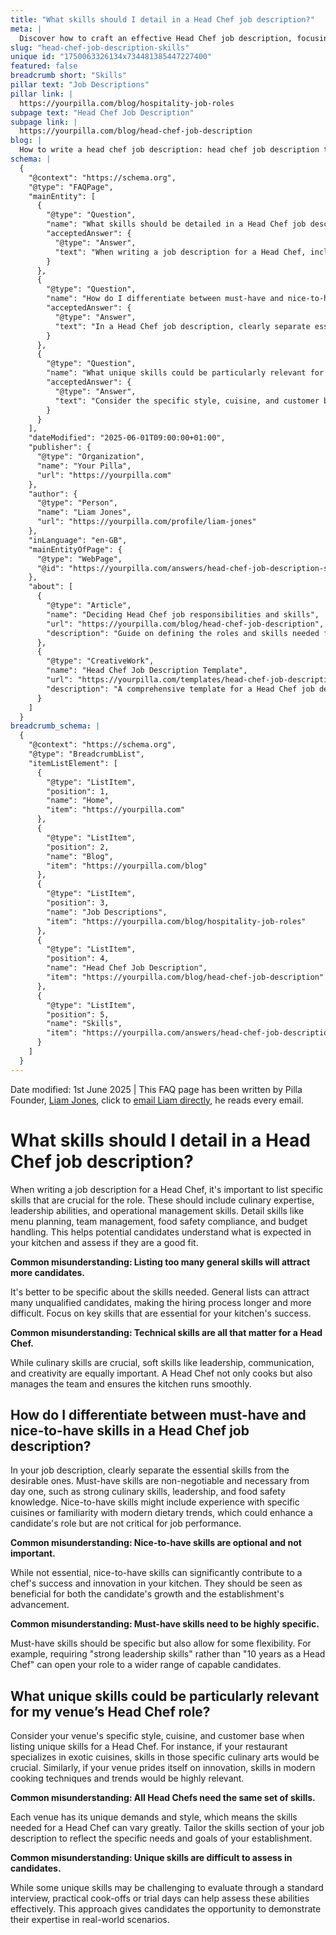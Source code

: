 ```yaml
---
title: "What skills should I detail in a Head Chef job description?"
meta: |
  Discover how to craft an effective Head Chef job description, focusing on essential skills, differentiating key abilities, and tailoring to your venue's needs.
slug: "head-chef-job-description-skills"
unique id: "1750063326134x734481385447227400"
featured: false
breadcrumb short: "Skills"
pillar text: "Job Descriptions"
pillar link: |
  https://yourpilla.com/blog/hospitality-job-roles
subpage text: "Head Chef Job Description"
subpage link: |
  https://yourpilla.com/blog/head-chef-job-description
blog: |
  How to write a head chef job description: head chef job description template included.
schema: |
  {
    "@context": "https://schema.org",
    "@type": "FAQPage",
    "mainEntity": [
      {
        "@type": "Question",
        "name": "What skills should be detailed in a Head Chef job description?",
        "acceptedAnswer": {
          "@type": "Answer",
          "text": "When writing a job description for a Head Chef, include specific skills crucial for the role such as culinary expertise, leadership abilities, operational management, menu planning, team management, food safety compliance, and budget handling. These details help potential candidates understand the expectations and assess their suitability for the role in your kitchen."
        }
      },
      {
        "@type": "Question",
        "name": "How do I differentiate between must-have and nice-to-have skills in a Head Chef job description?",
        "acceptedAnswer": {
          "@type": "Answer",
          "text": "In a Head Chef job description, clearly separate essential skills from desirable ones. Must-have skills, such as strong culinary skills, leadership, and food safety knowledge, are non-negotiable from day one. Nice-to-have skills, like experience with specific cuisines or familiarity with modern dietary trends, are beneficial but not critical for immediate job performance."
        }
      },
      {
        "@type": "Question",
        "name": "What unique skills could be particularly relevant for my venue’s Head Chef role?",
        "acceptedAnswer": {
          "@type": "Answer",
          "text": "Consider the specific style, cuisine, and customer base of your venue when defining unique skills for a Head Chef. Skills in specific culinary arts, modern cooking techniques, and trends could be crucial depending on the nature of your restaurant. Tailor the skills section of your job description to reflect the specific needs and goals of your establishment."
        }
      }
    ],
    "dateModified": "2025-06-01T09:00:00+01:00",
    "publisher": {
      "@type": "Organization",
      "name": "Your Pilla",
      "url": "https://yourpilla.com"
    },
    "author": {
      "@type": "Person",
      "name": "Liam Jones",
      "url": "https://yourpilla.com/profile/liam-jones"
    },
    "inLanguage": "en-GB",
    "mainEntityOfPage": {
      "@type": "WebPage",
      "@id": "https://yourpilla.com/answers/head-chef-job-description-skills"
    },
    "about": [
      {
        "@type": "Article",
        "name": "Deciding Head Chef job responsibilities and skills",
        "url": "https://yourpilla.com/blog/head-chef-job-description",
        "description": "Guide on defining the roles and skills needed from a Head Chef, helping employers create detailed and effective job descriptions."
      },
      {
        "@type": "CreativeWork",
        "name": "Head Chef Job Description Template",
        "url": "https://yourpilla.com/templates/head-chef-job-description",
        "description": "A comprehensive template for a Head Chef job description that includes essential and desirable skills, aiding in the recruitment process."
      }
    ]
  }
breadcrumb_schema: |
  {
    "@context": "https://schema.org",
    "@type": "BreadcrumbList",
    "itemListElement": [
      {
        "@type": "ListItem",
        "position": 1,
        "name": "Home",
        "item": "https://yourpilla.com"
      },
      {
        "@type": "ListItem",
        "position": 2,
        "name": "Blog",
        "item": "https://yourpilla.com/blog"
      },
      {
        "@type": "ListItem",
        "position": 3,
        "name": "Job Descriptions",
        "item": "https://yourpilla.com/blog/hospitality-job-roles"
      },
      {
        "@type": "ListItem",
        "position": 4,
        "name": "Head Chef Job Description",
        "item": "https://yourpilla.com/blog/head-chef-job-description"
      },
      {
        "@type": "ListItem",
        "position": 5,
        "name": "Skills",
        "item": "https://yourpilla.com/answers/head-chef-job-description-skills"
      }
    ]
  }
---
```


Date modified: 1st June 2025 | This FAQ page has been written by Pilla Founder, [Liam Jones](https://yourpilla.com/profile/liam-jones), click to [email Liam directly](https://mailto:liam@yourpilla.com), he reads every email.

# What skills should I detail in a Head Chef job description?

When writing a job description for a Head Chef, it's important to list specific skills that are crucial for the role. These should include culinary expertise, leadership abilities, and operational management skills. Detail skills like menu planning, team management, food safety compliance, and budget handling. This helps potential candidates understand what is expected in your kitchen and assess if they are a good fit.

**Common misunderstanding: Listing too many general skills will attract more candidates.**

It's better to be specific about the skills needed. General lists can attract many unqualified candidates, making the hiring process longer and more difficult. Focus on key skills that are essential for your kitchen's success.

**Common misunderstanding: Technical skills are all that matter for a Head Chef.**

While culinary skills are crucial, soft skills like leadership, communication, and creativity are equally important. A Head Chef not only cooks but also manages the team and ensures the kitchen runs smoothly.

## How do I differentiate between must-have and nice-to-have skills in a Head Chef job description?

In your job description, clearly separate the essential skills from the desirable ones. Must-have skills are non-negotiable and necessary from day one, such as strong culinary skills, leadership, and food safety knowledge. Nice-to-have skills might include experience with specific cuisines or familiarity with modern dietary trends, which could enhance a candidate's role but are not critical for job performance.

**Common misunderstanding: Nice-to-have skills are optional and not important.**

While not essential, nice-to-have skills can significantly contribute to a chef's success and innovation in your kitchen. They should be seen as beneficial for both the candidate's growth and the establishment's advancement.

**Common misunderstanding: Must-have skills need to be highly specific.**

Must-have skills should be specific but also allow for some flexibility. For example, requiring "strong leadership skills" rather than "10 years as a Head Chef" can open your role to a wider range of capable candidates.

## What unique skills could be particularly relevant for my venue’s Head Chef role?

Consider your venue's specific style, cuisine, and customer base when listing unique skills for a Head Chef. For instance, if your restaurant specializes in exotic cuisines, skills in those specific culinary arts would be crucial. Similarly, if your venue prides itself on innovation, skills in modern cooking techniques and trends would be highly relevant.

**Common misunderstanding: All Head Chefs need the same set of skills.**

Each venue has its unique demands and style, which means the skills needed for a Head Chef can vary greatly. Tailor the skills section of your job description to reflect the specific needs and goals of your establishment.

**Common misunderstanding: Unique skills are difficult to assess in candidates.**

While some unique skills may be challenging to evaluate through a standard interview, practical cook-offs or trial days can help assess these abilities effectively. This approach gives candidates the opportunity to demonstrate their expertise in real-world scenarios.